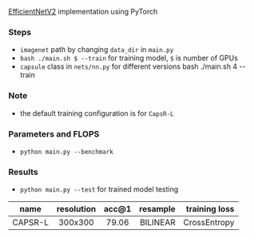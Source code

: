 [EfficientNetV2](https://arxiv.org/abs/2104.00298) implementation using PyTorch

### Steps

* `imagenet` path by changing `data_dir` in `main.py`
* `bash ./main.sh $ --train` for training model, `$` is number of GPUs
* `capsule` class in `nets/nn.py` for different versions
bash ./main.sh 4 --train
### Note

* the default training configuration is for `CapsR-L`

### Parameters and FLOPS

* `python main.py --benchmark`



### Results

* `python main.py --test` for trained model testing

|       name       | resolution | acc@1   | resample | training loss |
|:----------------:|:----------:|:-----:|---------:|--------------:|
| CAPSR-L |  300x300   | 79.06  | BILINEAR |  CrossEntropy |

